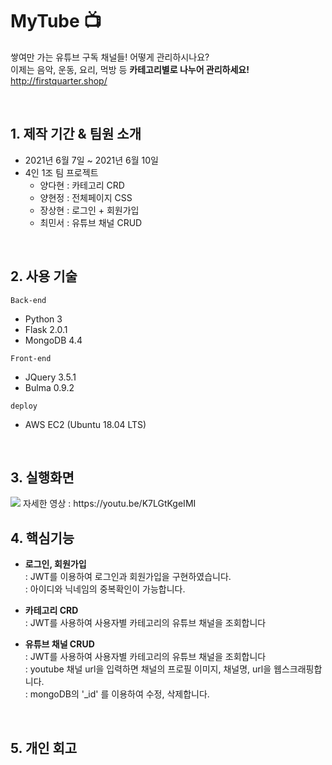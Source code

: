 # MyTube 📺


쌓여만 가는 유튜브 구독 채널들!   어떻게 관리하시나요?   
이제는 음악, 운동, 요리, 먹방 등 **카테고리별로 나누어 관리하세요!**   
http://firstquarter.shop/

<br>

## 1. 제작 기간 & 팀원 소개
- 2021년 6월 7일 ~ 2021년 6월 10일
- 4인 1조 팀 프로젝트
  + 양다현 : 카테고리 CRD
  + 양현정 : 전체페이지 CSS
  + 장상현 : 로그인 + 회원가입
  + 최민서 : 유튜브 채널 CRUD

<br>

## 2. 사용 기술
`Back-end`
- Python 3
- Flask 2.0.1
- MongoDB 4.4

`Front-end`
- JQuery 3.5.1
- Bulma 0.9.2

`deploy`
- AWS EC2 (Ubuntu 18.04 LTS)

<br>

## 3. 실행화면

<img src="https://user-images.githubusercontent.com/70243735/121630462-2ba5a000-cab8-11eb-8434-5ac030a5229c.gif">
자세한 영상 : https://youtu.be/K7LGtKgeIMI

<br>

## 4. 핵심기능

+ **로그인, 회원가입**   
  : JWT를 이용하여 로그인과 회원가입을 구현하였습니다.   
  : 아이디와 닉네임의 중복확인이 가능합니다.    

+ **카테고리 CRD**   
  : JWT를 사용하여 사용자별 카테고리의 유튜브 채널을 조회합니다   

+ **유튜브 채널 CRUD**   
  : JWT를 사용하여 사용자별 카테고리의 유튜브 채널을 조회합니다   
  : youtube 채널 url을 입력하면 채널의 프로필 이미지, 채널명, url을 웹스크래핑합니다.   
  : mongoDB의 '_id' 를 이용하여 수정, 삭제합니다.   

<br>

## 5. 개인 회고
